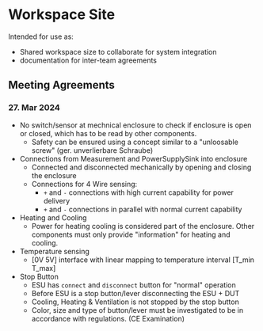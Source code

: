 # Workspace Site

Intended for use as:
  - Shared workspace size to collaborate for system integration
  - documentation for inter-team agreements

## Meeting Agreements

### 27. Mar 2024

- No switch/sensor at mechnical enclosure to check if enclosure is open or
    closed, which has to be read by other components.
    - Safety can be ensured using a concept similar to a "unloosable screw"
        (ger. unverlierbare Schraube)
- Connections from Measurement and PowerSupplySink into enclosure
  - Connected and disconnected mechanically by opening and closing the enclosure
  - Connections for 4 Wire sensing:
    - `+` and `-` connections with high current capability for power delivery
    - `+` and `-` connections in parallel with normal current capability
- Heating and Cooling
  - Power for heating cooling is considered part of the enclosure. Other
      components must only provide "information" for heating and cooling.
- Temperature sensing
  - [0V 5V] interface with linear mapping to temperature interval [T_min T_max]
- Stop Button
  - ESU has `connect` and `disconnect` button for "normal" operation
  - Before ESU is a stop button/lever disconnecting the ESU + DUT
  - Cooling, Heating & Ventilation is not stopped by the stop button
  - Color, size and type of button/lever must be investigated to be in
      accordance with regulations. (CE Examination)

